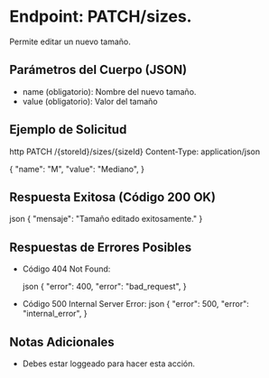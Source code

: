 # Endpoint: PATCH/sizes.

Permite editar un nuevo tamaño.

## Parámetros del Cuerpo (JSON)

- name (obligatorio): Nombre del nuevo tamaño.
- value (obligatorio): Valor del tamaño

## Ejemplo de Solicitud

http
PATCH /{storeId}/sizes/{sizeId}
Content-Type: application/json

{
"name": "M",
"value": "Mediano",
}

## Respuesta Exitosa (Código 200 OK)

json
{
"mensaje": "Tamaño editado exitosamente."
}

## Respuestas de Errores Posibles

- Código 404 Not Found:

  json
  {
  "error": 400,
  "error": "bad_request",
  }

- Código 500 Internal Server Error:
  json
  {
  "error": 500,
  "error": "internal_error",
  }

## Notas Adicionales

- Debes estar loggeado para hacer esta acción.
